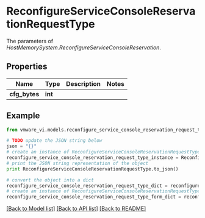 # ReconfigureServiceConsoleReservationRequestType

The parameters of *HostMemorySystem.ReconfigureServiceConsoleReservation*. 

## Properties
Name | Type | Description | Notes
------------ | ------------- | ------------- | -------------
**cfg_bytes** | **int** |  | 

## Example

```python
from vmware_vi.models.reconfigure_service_console_reservation_request_type import ReconfigureServiceConsoleReservationRequestType

# TODO update the JSON string below
json = "{}"
# create an instance of ReconfigureServiceConsoleReservationRequestType from a JSON string
reconfigure_service_console_reservation_request_type_instance = ReconfigureServiceConsoleReservationRequestType.from_json(json)
# print the JSON string representation of the object
print ReconfigureServiceConsoleReservationRequestType.to_json()

# convert the object into a dict
reconfigure_service_console_reservation_request_type_dict = reconfigure_service_console_reservation_request_type_instance.to_dict()
# create an instance of ReconfigureServiceConsoleReservationRequestType from a dict
reconfigure_service_console_reservation_request_type_form_dict = reconfigure_service_console_reservation_request_type.from_dict(reconfigure_service_console_reservation_request_type_dict)
```
[[Back to Model list]](../README.md#documentation-for-models) [[Back to API list]](../README.md#documentation-for-api-endpoints) [[Back to README]](../README.md)


